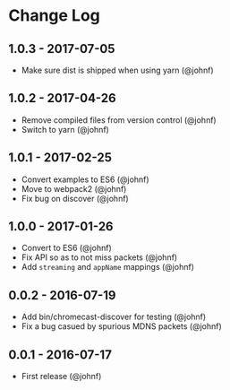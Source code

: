 # Change Log

## 1.0.3 - 2017-07-05

* Make sure dist is shipped when using yarn (@johnf)

## 1.0.2 - 2017-04-26

* Remove compiled files from version control (@johnf)
* Switch to yarn (@johnf)

## 1.0.1 - 2017-02-25

* Convert examples to ES6 (@johnf)
* Move to webpack2 (@johnf)
* Fix bug on discover (@johnf)

## 1.0.0 - 2017-01-26

* Convert to ES6 (@johnf)
* Fix API so as to not miss packets (@johnf)
* Add `streaming` and `appName` mappings (@johnf)

## 0.0.2 - 2016-07-19

* Add bin/chromecast-discover for testing (@johnf)
* Fix a bug casued by spurious MDNS packets (@johnf)

## 0.0.1 - 2016-07-17

* First release (@johnf)
